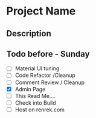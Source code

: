 # Project Name



## Description


## Todo before - Sunday

- [ ] Material UI tuning
- [ ] Code Refactor /Cleanup
- [ ] Comment Review / Cleanup
- [X] Admin Page
- [ ] This Read Me....
- [ ] Check into Build
- [ ] Host on renrek.com